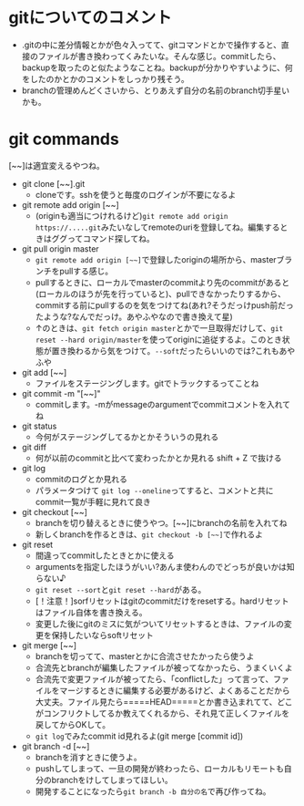 # gitについてのコメント
+ .gitの中に差分情報とかが色々入ってて、gitコマンドとかで操作すると、直接のファイルが書き換わってくみたいな。そんな感じ。commitしたら、backupを取ったのと似たようなことね。backupが分かりやすいように、何をしたのかとかのコメントをしっかり残そう。
+ branchの管理めんどくさいから、とりあえず自分の名前のbranch切手星いかも。

# git commands
[~~]は適宜変えるやつね。
+ git clone [~~].git
	+ cloneです。sshを使うと毎度のログインが不要になるよ
+ git remote add origin [~~]
	+ (originも適当につけれるけど)`git remote add origin https://.....git`みたいなしてremoteのuriを登録してね。編集するときはググってコマンド探してね。
+ git pull origin master
  + `git remote add origin [~~]`で登録したoriginの場所から、masterブランチをpullする感じ。
  + pullするときに、ローカルでmasterのcommitより先のcommitがあると(ローカルのほうが先を行っていると)、pullできなかったりするから、commitする前にpullするのを気をつけてね(あれ?そうだっけpush前だったような?なんでだっけ。あやふやなので書き換えて星)
  + ↑のときは、`git fetch origin master`とかで一旦取得だけして、`git reset --hard origin/master`を使ってoriginに追従するよ。このとき状態が置き換わるから気をつけて。`--soft`だったらいいのでは?これもあやふや
+ git add [~~]
  + ファイルをステージングします。gitでトラックするってことね
+ git commit -m "[~~]"
  + commitします。-mがmessageのargumentでcommitコメントを入れてね
+ git status
  + 今何がステージングしてるかとかそういうの見れる
+ git diff
  + 何が以前のcommitと比べて変わったかとか見れる shift + Z で抜ける
+ git log
  + commitのログとか見れる
  + パラメータつけて `git log --oneline`ってすると、コメントと共にcommit一覧が手軽に見れて良き
+ git checkout [~~]
  + branchを切り替えるときに使うやつ。[~~]にbranchの名前を入れてね
  + 新しくbranchを作るときは、`git checkout -b [~~]`で作れるよ
+ git reset
  + 間違ってcommitしたときとかに使える
  + argumentsを指定したほうがいい?あんま使わんのでどっちが良いかは知らない♪
  + `git reset --sort`と`git reset --hard`がある。
  + [！注意！]sorfリセットはgitのcommitだけをresetする。hardリセットはファイル自体を書き換える。
  + 変更した後にgitのミスに気がついてリセットするときは、ファイルの変更を保持したいならsoftリセット
+ git merge [~~]
  + branchを切ってて、masterとかに合流させたかったら使うよ
  + 合流先とbranchが編集したファイルが被ってなかったら、うまくいくよ
  + 合流先で変更ファイルが被ってたら、「conflictした」って言って、ファイルをマージするときに編集する必要があるけど、よくあることだから大丈夫。ファイル見たら=====HEAD=====とか書き込まれてて、どこがコンフリクトしてるか教えてくれるから、それ見て正しくファイルを戻してからOKして。
  + `git log`でみたcommit id見れるよ(git merge [commit id])
+ git branch -d [~~]
  + branchを消すときに使うよ。
  + pushしてしまって、一旦の開発が終わったら、ローカルもリモートも自分のbranchをけしてしまってほしい。
  + 開発することになったら`git branch -b 自分の名`で再び作ってね。